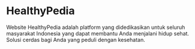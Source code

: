# HealthyPedia
Website HealthyPedia adalah platform yang didedikasikan untuk seluruh masyarakat Indonesia yang dapat membantu Anda menjalani hidup sehat. Solusi cerdas bagi Anda yang peduli dengan kesehatan.
